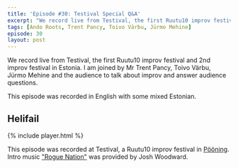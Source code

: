 ```yaml
---
title: 'Episode #30: Testival Special Q&A'
excerpt: "We record live from Testival, the first Ruutu10 improv festival and 2nd improv festival in Estonia. I am joined by Mr Trent Pancy, Toivo Värbu, Jürmo Mehine and the audience to talk about improv and answer audience questions."
tags: [Ando Roots, Trent Pancy, Toivo Värbu, Jürmo Mehine]
episode: 30
layout: post
---
```


We record live from Testival, the first Ruutu10 improv festival and 2nd improv festival in Estonia. I am joined by Mr Trent Pancy, Toivo Värbu, Jürmo Mehine and the audience to talk about improv and answer audience questions.

This episode was recorded in English with some mixed Estonian.

## Helifail

{% include player.html %}

This episode was recorded at Testival, a Ruutu10 improv festival in [Pööning](http://www.pooning.ee).
Intro music ["Rogue Nation"](http://www.joshwoodward.com/song/RogueNation) was provided by Josh Woodward.

